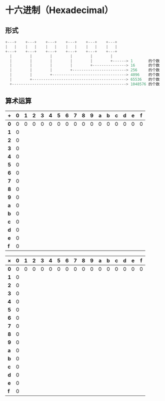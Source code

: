 # 十六进制（Hexadecimal）

## 形式

```c
+---+    +---+    +---+    +---+    +---+    +---+
|   |    |   |    |   |    |   |    |   |    |   |
+---+    +---+    +---+    +---+    +---+    +---+
  |        |        |        |        |        |
  |        |        |        |        |        +------> 1       的个数
  |        |        |        |        +---------------> 16      的个数
  |        |        |        +------------------------> 256     的个数
  |        |        +---------------------------------> 4096    的个数
  |        +------------------------------------------> 65536   的个数
  +---------------------------------------------------> 1048576 的个数
```

## 算术运算

| +     | 0   | 1   | 2   | 3   | 4   | 5   | 6   | 7   | 8   | 9   | a   | b   | c   | d   | e   | f   |
| ----- | --- | --- | --- | --- | --- | --- | --- | --- | --- | --- | --- | --- | --- | --- | --- | --- |
| **0** | 0   | 0   | 0   | 0   | 0   | 0   | 0   | 0   | 0   | 0   | 0   | 0   | 0   | 0   | 0   | 0   |
| **1** | 0   |     |     |     |     |     |     |     |     |     |     |     |     |     |     |     |
| **2** | 0   |     |     |     |     |     |     |     |     |     |     |     |     |     |     |     |
| **3** | 0   |     |     |     |     |     |     |     |     |     |     |     |     |     |     |     |
| **4** | 0   |     |     |     |     |     |     |     |     |     |     |     |     |     |     |     |
| **5** | 0   |     |     |     |     |     |     |     |     |     |     |     |     |     |     |     |
| **6** | 0   |     |     |     |     |     |     |     |     |     |     |     |     |     |     |     |
| **7** | 0   |     |     |     |     |     |     |     |     |     |     |     |     |     |     |     |
| **8** | 0   |     |     |     |     |     |     |     |     |     |     |     |     |     |     |     |
| **9** | 0   |     |     |     |     |     |     |     |     |     |     |     |     |     |     |     |
| **a** | 0   |     |     |     |     |     |     |     |     |     |     |     |     |     |     |     |
| **b** | 0   |     |     |     |     |     |     |     |     |     |     |     |     |     |     |     |
| **c** | 0   |     |     |     |     |     |     |     |     |     |     |     |     |     |     |     |
| **d** | 0   |     |     |     |     |     |     |     |     |     |     |     |     |     |     |     |
| **e** | 0   |     |     |     |     |     |     |     |     |     |     |     |     |     |     |     |
| **f** | 0   |     |     |     |     |     |     |     |     |     |     |     |     |     |     |     |

| ×     | 0   | 1   | 2   | 3   | 4   | 5   | 6   | 7   | 8   | 9   | a   | b   | c   | d   | e   | f   |
| ----- | --- | --- | --- | --- | --- | --- | --- | --- | --- | --- | --- | --- | --- | --- | --- | --- |
| **0** | 0   | 0   | 0   | 0   | 0   | 0   | 0   | 0   | 0   | 0   | 0   | 0   | 0   | 0   | 0   | 0   |
| **1** | 0   |     |     |     |     |     |     |     |     |     |     |     |     |     |     |     |
| **2** | 0   |     |     |     |     |     |     |     |     |     |     |     |     |     |     |     |
| **3** | 0   |     |     |     |     |     |     |     |     |     |     |     |     |     |     |     |
| **4** | 0   |     |     |     |     |     |     |     |     |     |     |     |     |     |     |     |
| **5** | 0   |     |     |     |     |     |     |     |     |     |     |     |     |     |     |     |
| **6** | 0   |     |     |     |     |     |     |     |     |     |     |     |     |     |     |     |
| **7** | 0   |     |     |     |     |     |     |     |     |     |     |     |     |     |     |     |
| **8** | 0   |     |     |     |     |     |     |     |     |     |     |     |     |     |     |     |
| **9** | 0   |     |     |     |     |     |     |     |     |     |     |     |     |     |     |     |
| **a** | 0   |     |     |     |     |     |     |     |     |     |     |     |     |     |     |     |
| **b** | 0   |     |     |     |     |     |     |     |     |     |     |     |     |     |     |     |
| **c** | 0   |     |     |     |     |     |     |     |     |     |     |     |     |     |     |     |
| **d** | 0   |     |     |     |     |     |     |     |     |     |     |     |     |     |     |     |
| **e** | 0   |     |     |     |     |     |     |     |     |     |     |     |     |     |     |     |
| **f** | 0   |     |     |     |     |     |     |     |     |     |     |     |     |     |     |     |
